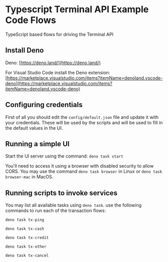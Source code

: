 # Typescript Terminal API Example Code Flows

TypeScript based flows for driving the Terminal API

## Install Deno

Deno: [https://deno.land/](https://deno.land/)

For Visual Studio Code install the Deno extension: [https://marketplace.visualstudio.com/items?itemName=denoland.vscode-deno](https://marketplace.visualstudio.com/items?itemName=denoland.vscode-deno)

## Configuring credentials

First of all you should edit the `config/default.json` file and update it with your credentials. These will be used by the scripts and will be used to fill in the default values in the UI.

## Running a simple UI

Start the UI server using the command: `deno task start`

You'll need to access it using a browser with disabled security to allow CORS.
You may use the command `deno task browser` in Linux or `deno task browser-mac` in MacOS.

## Running scripts to invoke services

You may list all available tasks using `deno task`.
use the following commands to run each of the transaction flows:

`deno task tx-ping`

`deno task tx-cash`

`deno task tx-credit`

`deno task tx-other`

`deno task tx-cancel`
